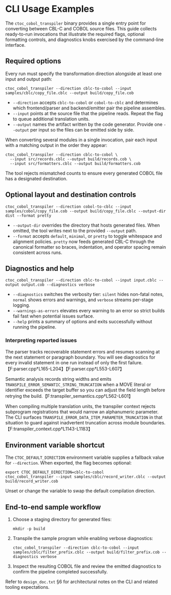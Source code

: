 # CLI Usage Examples

The `ctoc_cobol_transpiler` binary provides a single entry point for converting between CBL-C and COBOL source files. This guide collects ready-to-run invocations that illustrate the required flags, optional formatting controls, and diagnostics knobs exercised by the command-line interface.

## Required options

Every run must specify the transformation direction alongside at least one input and output path:

```
ctoc_cobol_transpiler --direction cblc-to-cobol --input samples/cblc/copy_file.cblc --output build/copy_file.cob
```

* `--direction` accepts `cblc-to-cobol` or `cobol-to-cblc` and determines which frontend/parser and backend/emitter pair the pipeline assembles.
* `--input` points at the source file that the pipeline reads. Repeat the flag to queue additional translation units.
* `--output` names the artifact written by the code generator. Provide one `--output` per input so the files can be emitted side by side.

When converting several modules in a single invocation, pair each input with a matching output in the order they appear:

```
ctoc_cobol_transpiler --direction cblc-to-cobol \
  --input src/records.cblc --output build/records.cob \
  --input src/formatters.cblc --output build/formatters.cob
```

The tool rejects mismatched counts to ensure every generated COBOL file has a designated destination.

## Optional layout and destination controls

```
ctoc_cobol_transpiler --direction cobol-to-cblc --input samples/cobol/copy_file.cob --output build/copy_file.cblc --output-dir dist --format pretty
```

* `--output-dir` overrides the directory that hosts generated files. When omitted, the tool writes next to the provided `--output` path.
* `--format` accepts `default`, `minimal`, or `pretty` to toggle whitespace and alignment policies. `pretty` now feeds generated CBL-C through the canonical formatter so braces, indentation, and operator spacing remain consistent across runs.

## Diagnostics and help

```
ctoc_cobol_transpiler --direction cblc-to-cobol --input input.cblc --output output.cob --diagnostics verbose
```

* `--diagnostics` switches the verbosity tier: `silent` hides non-fatal notes, `normal` shows errors and warnings, and `verbose` streams per-stage logging.
* `--warnings-as-errors` elevates every warning to an error so strict builds fail fast when potential issues surface.
* `--help` prints a summary of options and exits successfully without running the pipeline.

### Interpreting reported issues

The parser tracks recoverable statement errors and resumes scanning at the next statement or paragraph boundary. You will see diagnostics for every invalid statement in one run instead of only the first failure.【F:parser.cpp†L165-L204】【F:parser.cpp†L553-L607】

Semantic analysis records string widths and emits `TRANSPILE_ERROR_SEMANTIC_STRING_TRUNCATION` when a MOVE literal or identifier exceeds the target buffer so you can adjust the field length before retrying the build.【F:transpiler_semantics.cpp†L562-L601】

When compiling multiple translation units, the transpiler context rejects subprogram registrations that would narrow an alphanumeric parameter. The CLI surfaces `TRANSPILE_ERROR_DATA_ITEM_PARAMETER_TRUNCATION` in that situation to guard against inadvertent truncation across module boundaries.【F:transpiler_context.cpp†L1143-L1183】

## Environment variable shortcut

The `CTOC_DEFAULT_DIRECTION` environment variable supplies a fallback value for `--direction`. When exported, the flag becomes optional:

```
export CTOC_DEFAULT_DIRECTION=cblc-to-cobol
ctoc_cobol_transpiler --input samples/cblc/record_writer.cblc --output build/record_writer.cob
```

Unset or change the variable to swap the default compilation direction.

## End-to-end sample workflow

1. Choose a staging directory for generated files:
   ```
   mkdir -p build
   ```
2. Transpile the sample program while enabling verbose diagnostics:
   ```
   ctoc_cobol_transpiler --direction cblc-to-cobol --input samples/cblc/filter_prefix.cblc --output build/filter_prefix.cob --diagnostics verbose
   ```
3. Inspect the resulting COBOL file and review the emitted diagnostics to confirm the pipeline completed successfully.

Refer to `design_doc.txt` §6 for architectural notes on the CLI and related tooling expectations.
